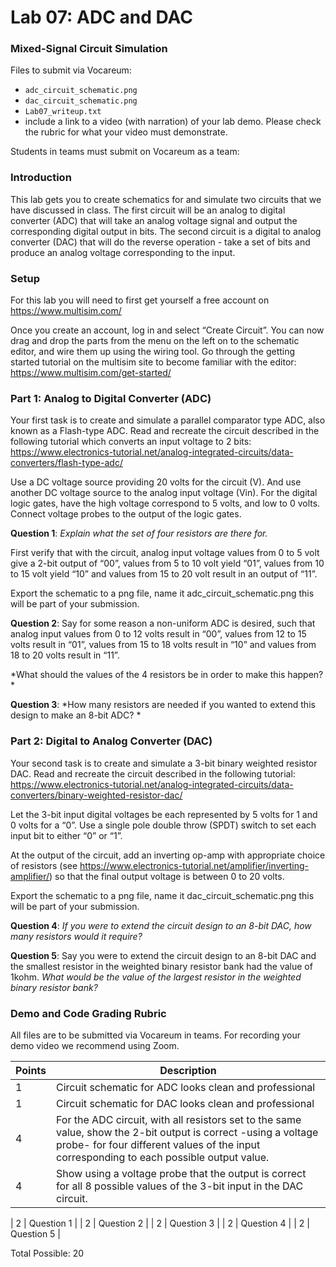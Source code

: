 # Lab 07: ADC and DAC 
### Mixed-Signal Circuit Simulation

Files to submit via Vocareum: 
- `adc_circuit_schematic.png`
- `dac_circuit_schematic.png`
- `Lab07_writeup.txt`
- include a link to a video (with narration) of your lab demo. Please check the rubric for what your video must demonstrate.

Students in teams must submit on Vocareum as a team:

### Introduction
This lab gets you to create schematics for and simulate two circuits that we have discussed in class. The first circuit will be an analog to digital converter (ADC) that will take an analog voltage signal and output the corresponding digital output in bits. The second circuit is a digital to analog converter (DAC) that will do the reverse operation - take a set of bits and produce an analog voltage corresponding to the input. 

### Setup
For this lab you will need to first get yourself a free account on https://www.multisim.com/

Once you create an account, log in and select “Create Circuit”. You can now drag and drop the parts from the menu on the left on to the schematic editor, and wire them up using the wiring tool.  Go through the getting started tutorial on the multisim site to become familiar with the editor: https://www.multisim.com/get-started/

### Part 1: Analog to Digital Converter (ADC)

Your first task is to create and simulate a parallel comparator type ADC, also known as a Flash-type ADC. Read and recreate the circuit described in the following tutorial which converts an input voltage to 2 bits: https://www.electronics-tutorial.net/analog-integrated-circuits/data-converters/flash-type-adc/

Use a DC voltage source providing 20 volts for the circuit (V). And use another DC voltage source to the analog input voltage (Vin). For the digital logic gates, have the high voltage correspond to 5 volts, and low to 0 volts.  Connect voltage probes to the output of the logic gates. 

**Question 1**:  *Explain what the set of four resistors are there for.* 

First verify that  with the circuit, analog input voltage values from 0 to 5 volt give a 2-bit output of “00”, values from 5 to 10 volt yield “01”, values from 10 to 15 volt yield “10” and values from 15 to 20 volt result in an output of “11”. 

Export the schematic to a png file, name it adc_circuit_schematic.png  this will be part of your submission. 

**Question 2**:  Say for some reason a non-uniform ADC is desired, such that analog input  values from 0 to 12 volts result in “00”, values from 12 to 15 volts result in “01”, values from 15 to 18 volts result in “10” and values from 18 to 20 volts result in “11”.  

*What should the values of the 4 resistors be in order to make this happen? *

**Question 3**: *How many resistors are needed if you wanted to extend this design to make an 8-bit ADC?  *

### Part 2: Digital to Analog Converter (DAC)

Your second task is to create and simulate a 3-bit binary weighted resistor DAC. Read and recreate the circuit described in the following tutorial:
 https://www.electronics-tutorial.net/analog-integrated-circuits/data-converters/binary-weighted-resistor-dac/

Let the 3-bit input digital voltages be each represented by 5 volts for 1 and 0 volts for a “0”. Use a single pole double throw (SPDT) switch to set each input bit to either “0” or “1”. 

At the output of the circuit, add an inverting op-amp with appropriate choice of resistors (see https://www.electronics-tutorial.net/amplifier/inverting-amplifier/) so that the final output voltage is between 0 to 20 volts. 

Export the schematic to a png file, name it dac_circuit_schematic.png  this will be part of your submission. 

**Question 4**: *If you were to extend the circuit design to an 8-bit DAC, how many resistors would it require?*   

**Question 5**: Say you were to extend the circuit design to an 8-bit DAC and the smallest resistor in the weighted binary resistor bank had the value of 1kohm. *What would be the value of the largest resistor in the weighted binary resistor bank?*

### Demo and Code Grading Rubric
All files are to be submitted via Vocareum in teams. 
For recording your demo video we recommend using Zoom.

| Points | Description | 
| ------ | ----------- |
| 1      | Circuit schematic for ADC looks clean and professional |
| 1      | Circuit schematic for DAC looks clean and professional |
| 4      | For the ADC circuit, with all resistors set to the same value, show the 2-bit output is correct -using a voltage probe- for four different values of the input corresponding to each possible output value. |
| 4      | Show using a voltage probe that the output is correct for all 8 possible values of the 3-bit input in the DAC circuit. |

| 2      | Question 1 |
| 2      | Question 2 |
| 2      | Question 3 |
| 2      | Question 4 |
| 2      | Question 5 |

Total Possible: 20
